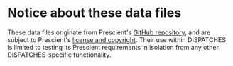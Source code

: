 # Notice about these data files

These data files originate from Prescient's [GitHub repository](https://github.com/grid-parity-exchange/Prescient/tree/main/examples/5bus), and are subject to Prescient's [license and copyright](https://github.com/grid-parity-exchange/Prescient/blob/main/LICENSE.txt).
Their use within DISPATCHES is limited to testing its Prescient requirements in isolation from any other DISPATCHES-specific functionality.
